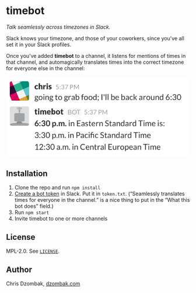 # timebot

*Talk seamlessly across timezones in Slack.*

Slack knows your timezone, and those of your coworkers, since you’ve all set it in your Slack profiles.

Once you’ve added **timebot** to a channel, it listens for mentions of times in that channel, and automagically translates times into the correct timezone for everyone else in the channel:

![Screenshot of timebot in action](docs/readme-screenshot.png)

## Installation

1. Clone the repo and run `npm install`
2. [Create a bot token](https://get.slack.help/hc/en-us/articles/215770388-Create-and-regenerate-API-tokens) in Slack. Put it in `token.txt`. (“Seamlessly translates times for everyone in the channel.” is a nice thing to put in the “What this bot does” field.)
3. Run `npm start`
4. Invite timebot to one or more channels

## License

MPL-2.0. See [`LICENSE`](LICENSE).

## Author

Chris Dzombak, [dzombak.com](https://dzombak.com)
